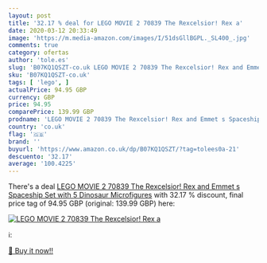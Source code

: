 ```yaml
---
layout: post
title: '32.17 % deal for LEGO MOVIE 2 70839 The Rexcelsior! Rex a'
date: 2020-03-12 20:33:49
image: 'https://m.media-amazon.com/images/I/51dsGllBGPL._SL400_.jpg'
comments: true
category: ofertas
author: 'tole.es'
slug: 'B07KQ1QSZT-co.uk LEGO MOVIE 2 70839 The Rexcelsior! Rex and Emmet s...'
sku: 'B07KQ1QSZT-co.uk'
tags: [ 'lego', ]
actualPrice: 94.95 GBP
currency: GBP
price: 94.95
comparePrice: 139.99 GBP
prodname: 'LEGO MOVIE 2 70839 The Rexcelsior! Rex and Emmet s Spaceship Set with 5 Dinosaur Microfigures'
country: 'co.uk'
flag: '🇬🇧'
brand: ''
buyurl: 'https://www.amazon.co.uk/dp/B07KQ1QSZT/?tag=tolees0a-21'
descuento: '32.17'
average: '100.4225'
---
```


There's a deal [LEGO MOVIE 2 70839 The Rexcelsior! Rex and Emmet s Spaceship Set with 5 Dinosaur Microfigures](https://www.amazon.co.uk/dp/B07KQ1QSZT/?tag=tolees0a-21)  with  32.17 % discount, final price tag of  94.95 GBP (original: 139.99 GBP) here:

[![LEGO MOVIE 2 70839 The Rexcelsior! Rex a](https://m.media-amazon.com/images/I/51dsGllBGPL._SL400_.jpg)](https://www.amazon.co.uk/dp/B07KQ1QSZT/?tag=tolees0a-21)

ℹ️:


[🛒 Buy it now!!](https://www.amazon.co.uk/dp/B07KQ1QSZT/?tag=tolees0a-21)
